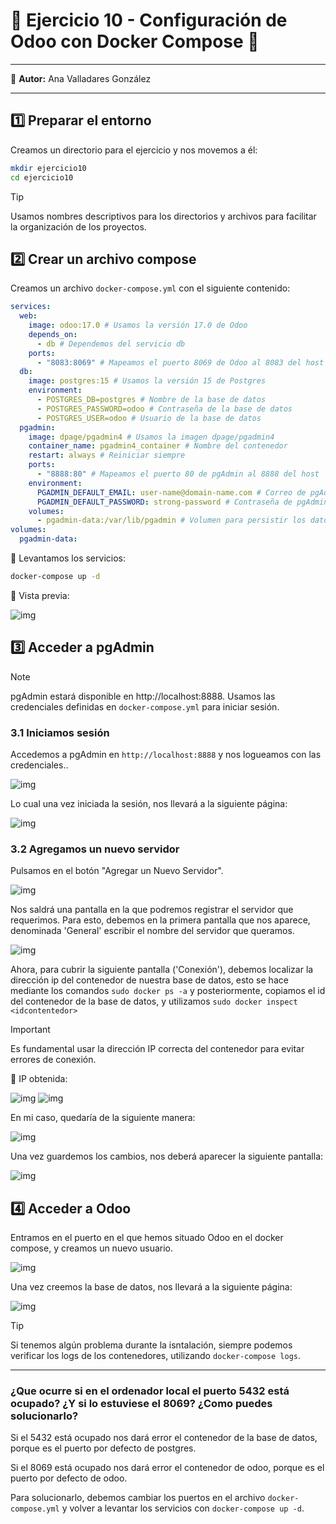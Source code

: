 # 🚀 Ejercicio 10 - Configuración de Odoo con Docker Compose 🐳

---

👤 **Autor:** Ana Valladares González

---

## 1️⃣ Preparar el entorno

Creamos un directorio para el ejercicio y nos movemos a él:

```bash
mkdir ejercicio10
cd ejercicio10
```
> [!TIP]
> Usamos nombres descriptivos para los directorios y archivos para facilitar la organización de los proyectos.

## 2️⃣ Crear un archivo compose

Creamos un archivo `docker-compose.yml` con el siguiente contenido:

```yml
services:
  web:
    image: odoo:17.0 # Usamos la versión 17.0 de Odoo
    depends_on:
      - db # Dependemos del servicio db
    ports:
      - "8083:8069" # Mapeamos el puerto 8069 de Odoo al 8083 del host
  db:
    image: postgres:15 # Usamos la versión 15 de Postgres
    environment:
      - POSTGRES_DB=postgres # Nombre de la base de datos
      - POSTGRES_PASSWORD=odoo # Contraseña de la base de datos
      - POSTGRES_USER=odoo # Usuario de la base de datos
  pgadmin:
    image: dpage/pgadmin4 # Usamos la imagen dpage/pgadmin4
    container_name: pgadmin4_container # Nombre del contenedor
    restart: always # Reiniciar siempre
    ports:
      - "8888:80" # Mapeamos el puerto 80 de pgAdmin al 8888 del host
    environment:
      PGADMIN_DEFAULT_EMAIL: user-name@domain-name.com # Correo de pgAdmin
      PGADMIN_DEFAULT_PASSWORD: strong-password # Contraseña de pgAdmin
    volumes:
      - pgadmin-data:/var/lib/pgadmin # Volumen para persistir los datos
volumes:
  pgadmin-data:
```

🚀 Levantamos los servicios:

```bash
docker-compose up -d
```

📸 Vista previa:

![img](img/1.webp)

## 3️⃣ Acceder a pgAdmin

> [!NOTE]
> pgAdmin estará disponible en http://localhost:8888. Usamos las credenciales definidas en `docker-compose.yml` para iniciar sesión.

### 3.1 Iniciamos sesión

Accedemos a pgAdmin en `http://localhost:8888` y nos logueamos con las credenciales..

![img](img/2.webp)

Lo cual una vez iniciada la sesión, nos llevará a la siguiente página:

![img](img/3.webp)

### 3.2 Agregamos un nuevo servidor

Pulsamos en el botón "Agregar un Nuevo Servidor".

![img](img/4.webp)

Nos saldrá una pantalla en la que podremos registrar el servidor que requerimos. Para esto, debemos en la primera pantalla que nos aparece, denominada 'General' escribir el nombre del servidor que queramos.

![img](img/5.webp)

Ahora, para cubrir la siguiente pantalla ('Conexión'), debemos localizar la dirección ip del contenedor de nuestra base de datos, esto se hace mediante los comandos `sudo docker ps -a` y posteriormente, copiamos el id del contenedor de la base de datos, y utilizamos `sudo docker inspect <idcontentedor>`

> [!IMPORTANT]
Es fundamental usar la dirección IP correcta del contenedor para evitar errores de conexión.

📸 IP obtenida:

![img](img/6.webp)
![img](img/7.webp)

En mi caso, quedaría de la siguiente manera:

![img](img/8.webp)

Una vez guardemos los cambios, nos deberá aparecer la siguiente pantalla:

![img](img/9.webp)

## 4️⃣ Acceder a Odoo

Entramos en el puerto en el que hemos situado Odoo en el docker compose, y creamos un nuevo usuario.

![img](img/10.webp)

Una vez creemos la base de datos, nos llevará a la siguiente página:

![img](img/11.webp)

> [!TIP]
> Si tenemos algún problema durante la isntalación, siempre podemos verificar los logs de los contenedores, utilizando `docker-compose logs`.


---

### ¿Que ocurre si en el ordenador local el puerto 5432 está ocupado? ¿Y si lo estuviese el 8069? ¿Como puedes solucionarlo?

Si el 5432 está ocupado nos dará error el contenedor de la base de datos, porque es el puerto por defecto de postgres.

Si el 8069 está ocupado nos dará error el contenedor de odoo, porque es el puerto por defecto de odoo.

Para solucionarlo, debemos cambiar los puertos en el archivo `docker-compose.yml` y volver a levantar los servicios con `docker-compose up -d`.